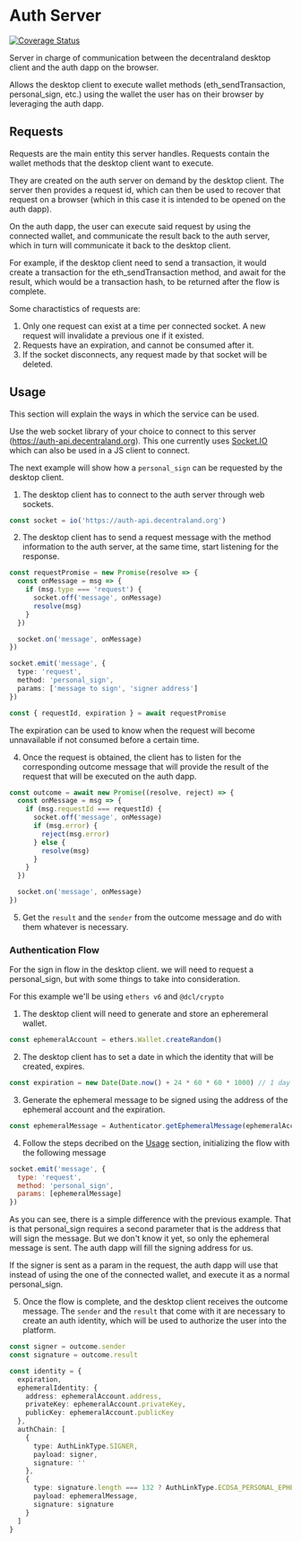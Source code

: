 # Auth Server

[![Coverage Status](https://coveralls.io/repos/github/decentraland/auth-server/badge.svg?branch=main)](https://coveralls.io/github/decentraland/auth-server?branch=main)

Server in charge of communication between the decentraland desktop client and the auth dapp on the browser.

Allows the desktop client to execute wallet methods (eth_sendTransaction, personal_sign, etc.) using the wallet the user has on their browser by leveraging the auth dapp.

## Requests

Requests are the main entity this server handles. Requests contain the wallet methods that the desktop client want to execute.

They are created on the auth server on demand by the desktop client. The server then provides a request id, which can then be used to recover that request on a browser (which in this case it is intended to be opened on the auth dapp).

On the auth dapp, the user can execute said request by using the connected wallet, and communicate the result back to the auth server, which in turn will communicate it back to the desktop client.

For example, if the desktop client need to send a transaction, it would create a transaction for the eth_sendTransaction method, and await for the result, which would be a transaction hash, to be returned after the flow is complete.

Some charactistics of requests are:

1. Only one request can exist at a time per connected socket. A new request will invalidate a previous one if it existed.
2. Requests have an expiration, and cannot be consumed after it.
3. If the socket disconnects, any request made by that socket will be deleted.

## Usage

This section will explain the ways in which the service can be used.

Use the web socket library of your choice to connect to this server (https://auth-api.decentraland.org). This one currently uses [Socket.IO](https://socket.io/) which can also be used in a JS client to connect.

The next example will show how a `personal_sign` can be requested by the desktop client.

1. The desktop client has to connect to the auth server through web sockets.

```ts
const socket = io('https://auth-api.decentraland.org')
```

2. The desktop client has to send a request message with the method information to the auth server, at the same time, start listening for the response.

```ts
const requestPromise = new Promise(resolve => {
  const onMessage = msg => {
    if (msg.type === 'request') {
      socket.off('message', onMessage)
      resolve(msg)
    }
  })

  socket.on('message', onMessage)
})

socket.emit('message', {
  type: 'request',
  method: 'personal_sign',
  params: ['message to sign', 'signer address']
})

const { requestId, expiration } = await requestPromise
```

The expiration can be used to know when the request will become unnavailable if not consumed before a certain time.

4. Once the request is obtained, the client has to listen for the corresponding outcome message that will provide the result of the request that will be executed on the auth dapp.

```ts
const outcome = await new Promise((resolve, reject) => {
  const onMessage = msg => {
    if (msg.requestId === requestId) {
      socket.off('message', onMessage)
      if (msg.error) {
        reject(msg.error)
      } else {
        resolve(msg)
      }
    }
  })

  socket.on('message', onMessage)
})
```

5. Get the `result` and the `sender` from the outcome message and do with them whatever is necessary.

### Authentication Flow

For the sign in flow in the desktop client. we will need to request a personal_sign, but with some things to take into consideration.

For this example we'll be using `ethers v6` and `@dcl/crypto`

1. The desktop client will need to generate and store an epheremeral wallet.

```js
const ephemeralAccount = ethers.Wallet.createRandom()
```

2. The desktop client has to set a date in which the identity that will be created, expires.

```js
const expiration = new Date(Date.now() + 24 * 60 * 60 * 1000) // 1 day in the future as an example.
```

3. Generate the ephemeral message to be signed using the address of the ephemeral account and the expiration.

```js
const ephemeralMessage = Authenticator.getEphemeralMessage(ephemeralAccount.address, expiration)
```

4. Follow the steps decribed on the [Usage](#usage) section, initializing the flow with the following message

```js
socket.emit('message', {
  type: 'request',
  method: 'personal_sign',
  params: [ephemeralMessage]
})
```

As you can see, there is a simple difference with the previous example. That is that personal_sign requires a second parameter that is the address that will sign the message. But we don't know it yet, so only the ephemeral message is sent. The auth dapp will fill the signing address for us.

If the signer is sent as a param in the request, the auth dapp will use that instead of using the one of the connected wallet, and execute it as a normal personal_sign.

5. Once the flow is complete, and the desktop client receives the outcome message. The `sender` and the `result` that come with it are necessary to create an auth identity, which will be used to authorize the user into the platform.

```ts
const signer = outcome.sender
const signature = outcome.result

const identity = {
  expiration,
  ephemeralIdentity: {
    address: ephemeralAccount.address,
    privateKey: ephemeralAccount.privateKey,
    publicKey: ephemeralAccount.publicKey
  },
  authChain: [
    {
      type: AuthLinkType.SIGNER,
      payload: signer,
      signature: ''
    },
    {
      type: signature.length === 132 ? AuthLinkType.ECDSA_PERSONAL_EPHEMERAL : AuthLinkType.ECDSA_EIP_1654_EPHEMERAL,
      payload: ephemeralMessage,
      signature: signature
    }
  ]
}
```
